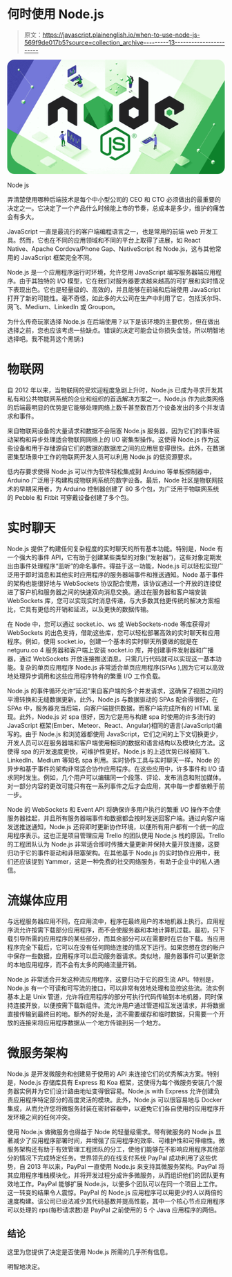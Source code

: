 # 何时使用 Node.js

> 原文：<https://javascript.plainenglish.io/when-to-use-node-js-569f9de017b5?source=collection_archive---------13----------------------->

![](img/2cc53fc3130557bb1b0aa7428800f84a.png)

Node js

弄清楚使用哪种后端技术是每个中小型公司的 CEO 和 CTO 必须做出的最重要的决定之一。它决定了一个产品什么时候能上市的节奏，总成本是多少，维护的痛苦会有多大。

JavaScript 一直是最流行的客户端编程语言之一，也是常用的前端 web 开发工具。然而，它也在不同的应用领域和不同的平台上取得了进展，如 React Native、Apache Cordova/Phone Gap、NativeScript 和 Node.js，这与其他常用的 JavaScript 框架完全不同。

Node.js 是一个应用程序运行时环境，允许您用 JavaScript 编写服务器端应用程序。由于其独特的 I/O 模型，它在我们对服务器要求越来越高的可扩展和实时情况下表现出色。它也是轻量级的、高效的，并且能够在前端和后端使用 JavaScript 打开了新的可能性。毫不奇怪，如此多的大公司在生产中利用了它，包括沃尔玛、网飞、Medium、LinkedIn 或 Groupon。

为什么传奇玩家选择 Node.js 在后端使用？以下是该环境的主要优势，但在做出选择之前，您也应该考虑一些缺点。错误的决定可能会让你损失金钱，所以明智地选择吧。我不能背这个黑锅:)

# **物联网**

自 2012 年以来，当物联网的受欢迎程度急剧上升时，Node.js 已成为寻求开发其私有和公共物联网系统的企业和组织的首选解决方案之一。Node.js 作为此类网络的后端最明显的优势是它能够处理网络上数千甚至数百万个设备发出的多个并发请求和事件。

来自物联网设备的大量请求和数据不会阻塞 Node.js 服务器，因为它们的事件驱动架构和异步处理适合物联网网络上的 I/O 密集型操作。这使得 Node.js 作为这些设备和用于存储源自它们的数据的数据库之间的应用层变得很快。此外，在数据密集型场景中工作的物联网开发人员可以利用 Node.js 的低资源要求。

低内存要求使得 Node.js 可以作为软件轻松集成到 Arduino 等单板控制器中，Arduino 广泛用于构建构成物联网系统的数字设备。最后，Node 社区是物联网技术的早期采用者，为 Arduino 控制器创建了 80 多个包，为广泛用于物联网系统的 Pebble 和 Fitbit 可穿戴设备创建了多个包。

# **实时聊天**

Node.js 提供了构建任何复杂程度的实时聊天的所有基本功能。特别是，Node 有一个强大的事件 API，它有助于创建某些类型的对象(“发射器”)，这些对象定期发出由事件处理程序“监听”的命名事件。得益于这一功能，Node.js 可以轻松实现广泛用于即时消息和其他实时应用程序的服务器端事件和推送通知。Node 基于事件的架构也能很好地与 WebSockets 协议配合使用，该协议通过一个开放的连接促进了客户机和服务器之间的快速双向消息交换。通过在服务器和客户端安装 WebSockets 库，您可以实现实时消息传递，与大多数其他更传统的解决方案相比，它具有更低的开销和延迟，以及更快的数据传输。

在 Node 中，您可以通过 socket.io、ws 或 WebSockets-node 等库获得对 WebSockets 的出色支持，借助这些库，您可以轻松部署高效的实时聊天和应用程序。例如，使用 socket.io，创建一个基本的实时聊天所要做的就是在 netguru.co 4 服务器和客户端上安装 socket.io 库，并创建事件发射器和广播器，通过 WebSockets 开放连接推送消息。只需几行代码就可以实现这一基本功能。复杂的单页应用程序 Node.js 非常适合单页应用程序(SPAs ),因为它可以高效地处理异步调用和这些应用程序特有的繁重 I/O 工作负载。

Node.js 的事件循环允许“延迟”来自客户端的多个并发请求，这确保了视图之间的平滑转换和无缝数据更新。此外，Node.js 与数据驱动的 SPAs 配合得很好，在 SPAs 中，服务器充当后端，向客户端提供数据，而客户端完成所有的 HTML 呈现。此外，Node.js 对 spa 很好，因为它是用与构建 spa 时使用的许多流行的 JavaScript 框架(Ember、Meteor、React、Angular)相同的语言(JavaScript)编写的。由于 Node.js 和浏览器都使用 JavaScript，它们之间的上下文切换更少，开发人员可以在服务器端和客户端使用相同的数据和语言结构以及模块化方法。这使得 spa 的开发速度更快，可维护性更好。Node.js 的上述优势已经被网飞、LinkedIn、Medium 等知名 spa 利用。实时协作工具与实时聊天一样，Node 的异步和基于事件的架构非常适合协作应用程序。在这些应用中，许多事件和 I/O 请求同时发生。例如，几个用户可以编辑同一个段落、评论、发布消息和附加媒体。对一部分内容的更改可能只有在一系列事件之后才会应用，其中每一步都依赖于前一步。

Node 的 WebSockets 和 Event API 将确保许多用户执行的繁重 I/O 操作不会使服务器挂起，并且所有服务器端事件和数据都会按时发送回客户端。通过向客户端发送推送通知，Node.js 还将即时更新协作环境，以便所有用户都有一个统一的应用程序表示。这也正是项目管理应用 Trello 的团队使用 Node.js 栈的原因。Trello 的工程团队认为 Node.js 非常适合即时传播大量更新并保持大量开放连接，这要归功于它的事件驱动和非阻塞架构。在其他基于 Node.js 的实时协作应用中，我们还应该提到 Yammer，这是一种免费的社交网络服务，有助于企业中的私人通信。

# 流媒体应用

与远程服务器应用不同，在应用流中，程序在最终用户的本地机器上执行。应用程序流允许按需下载部分应用程序，而不会使服务器和本地计算机过载。最初，只下载引导所需的应用程序的某些部分，而其余部分可以在需要时在后台下载。当应用程序完全下载后，它可以在没有任何网络连接的情况下运行。如果您想在您的帐户中保存一些数据，应用程序可以启动服务器请求。类似地，服务器事件可以更新您的本地应用程序，而不会有太多的网络流量开销。

Node.js 非常适合开发这种流应用程序，这要归功于它的原生流 API。特别是，Node.js 有一个可读和可写流的接口，可以非常有效地处理和监控这些流。流实例基本上是 Unix 管道，允许将应用程序的部分可执行代码传输到本地机器，同时保持连接开放，以便按需下载新组件。流允许用户通过管道相互发送请求，并将数据直接传输到最终目的地。额外的好处是，流不需要缓存和临时数据，只需要一个开放的连接来将应用程序数据从一个地方传输到另一个地方。

# 微服务架构

Node.js 是开发微服务和创建易于使用的 API 来连接它们的优秀解决方案。特别是，Node.js 存储库具有 Express 和 Koa 框架，这使得为每个微服务安装几个服务器实例并为它们设计路由地址变得很容易。Node.js with Express 允许创建负责应用程序特定部分的高度灵活的模块。此外，Node.js 可以很容易地与 Docker 集成，从而允许您将微服务封装在密封容器中，以避免它们各自使用的应用程序开发环境之间的任何冲突。

使用 Node.js 做微服务也得益于 Node 的轻量级需求。带有微服务的 Node.js 显著减少了应用程序部署时间，并增强了应用程序的效率、可维护性和可伸缩性。微服务架构还有助于有效管理工程团队的分工，使他们能够在不影响应用程序其他部分的情况下完成特定任务。世界领先的在线支付系统 PayPal 成功利用了这些优势，自 2013 年以来，PayPal 一直使用 Node.js 来支持其微服务架构。PayPal 将其应用程序堆栈模块化，并将开发过程分成许多微服务，从而组织他们的团队更有效地工作。PayPal 能够扩展 Node.js，以便多个团队可以在同一个项目上工作。这一转变的结果令人震惊。PayPal 的 Node.js 应用程序可以用更少的人以两倍的速度构建。该公司已设法减少其代码基数并提高性能，其中一个核心节点应用程序可以处理的 rps(每秒请求数)是 PayPal 之前使用的 5 个 Java 应用程序的两倍。

## 结论

这里为您提供了决定是否使用 Node.js 所需的几乎所有信息。

明智地决定。
